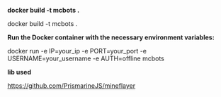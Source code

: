 **docker build -t mcbots .**

docker build -t mcbots .

**Run the Docker container with the necessary environment variables:**

docker run -e IP=your_ip -e PORT=your_port -e USERNAME=your_username -e AUTH=offline mcbots



**lib used**

https://github.com/PrismarineJS/mineflayer